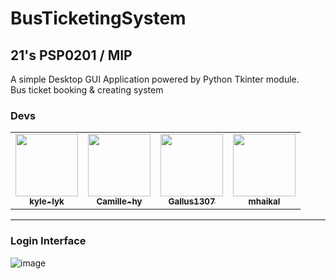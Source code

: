 # BusTicketingSystem
## 21's PSP0201 / MIP
A simple Desktop GUI Application powered by Python Tkinter module. <br>
Bus ticket booking & creating system
### Devs
<table>
  <tr>
   <td align="center"><a href="https://github.com/kyle-lyk"><img src="https://avatars.githubusercontent.com/u/68454409?v=4" width="100px;" alt=""/><br /><sub><b>kyle-lyk</b></sub>
    </td>
    <td align="center"><a href="https://github.com/Camille-hy"><img src="https://avatars.githubusercontent.com/u/71376935?v=4" width="100px;" alt=""/><br /><sub><b>Camille-hy</b></sub>
    </td>
    <td align="center"><a href="https://github.com/Gallus1307"><img src="https://avatars.githubusercontent.com/u/83536715?v=4" width="100px;" alt=""/><br /><sub><b>Gallus1307</b></sub>
    </td>
    <td align="center"><a href="https://github.com/mhaikal02"><img src="https://avatars.githubusercontent.com/u/79073790?v=4" width="100px;" alt=""/><br /><sub><b>mhaikal</b></sub>
    </td>
  </tr>
<table>
  
-----
  
### Login Interface
![image](https://user-images.githubusercontent.com/68454409/122340600-0e1f7d00-cf75-11eb-9f0d-504e1abc9e91.png)
